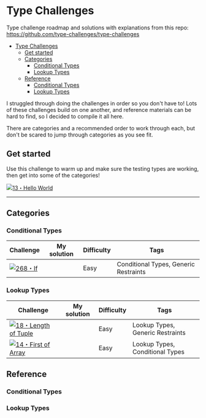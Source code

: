 # Type Challenges

Type challenge roadmap and solutions with explanations from this repo: https://github.com/type-challenges/type-challenges

- [Type Challenges](#type-challenges)
	- [Get started](#get-started)
	- [Categories](#categories)
		- [Conditional Types](#conditional-types)
		- [Lookup Types](#lookup-types)
	- [Reference](#reference)
		- [Conditional Types](#conditional-types-1)
		- [Lookup Types](#lookup-types-1)


I struggled through doing the challenges in order so you don't have to! Lots of these challenges build on one another, and reference materials can be hard to find, so I decided to compile it all here.

There are categories and a recommended order to work through each, but don't be scared to jump through categories as you see fit.

## Get started

Use this challenge to warm up and make sure the testing types are working, then get into some of the categories!

<a href="./questions/00013-warm-hello-world/README.md" target="_blank"><img src="https://img.shields.io/badge/-13%E3%83%BBHello%20World-teal" alt="13・Hello World"/></a>

---
## Categories

### Conditional Types
<table>
    <thead>
        <tr>
            <th>Challenge</th>
            <th>My solution</th>
            <th>Difficulty</th>
            <th>Tags</th>
        </tr>
    </thead>
    <tbody>
        <tr>
            <td><a href="./questions/00013-warm-hello-world/README.md" target="_blank"><a href="./questions/00268-easy-if/README.md" target="_blank"><img src="https://img.shields.io/badge/-268%E3%83%BBIf-7aad0c" alt="268・If"/></a></td>
            <td></td>
            <td>Easy</td>
            <td>Conditional Types, Generic Restraints</td>
        </tr>
    </tbody>
</table>


### Lookup Types
<table>
    <thead>
        <tr>
            <th>Challenge</th>
            <th>My solution</th>
            <th>Difficulty</th>
            <th>Tags</th>
        </tr>
    </thead>
    <tbody>
				<tr>
            <td><a href="./questions/00018-easy-tuple-length/README.md" target="_blank"><img src="https://img.shields.io/badge/-18%E3%83%BBLength%20of%20Tuple-7aad0c" alt="18・Length of Tuple"/></a></td>
            <td></td>
            <td>Easy</td>
            <td>Lookup Types, Generic Restraints</td>
        </tr>	
        <tr>
            <td><a href="./questions/00014-easy-first/README.md" target="_blank"><img src="https://img.shields.io/badge/-14%E3%83%BBFirst%20of%20Array-7aad0c" alt="14・First of Array"/></a></td>
            <td></td>
            <td>Easy</td>
            <td>Lookup Types, Conditional Types</td>
        </tr>
    </tbody>
</table>

## Reference

### Conditional Types

### Lookup Types